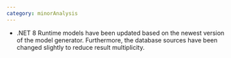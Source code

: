 ```yaml
---
category: minorAnalysis
---
```

* .NET 8 Runtime models have been updated based on the newest version of the model generator. Furthermore, the database sources have been changed slightly to reduce result multiplicity.
